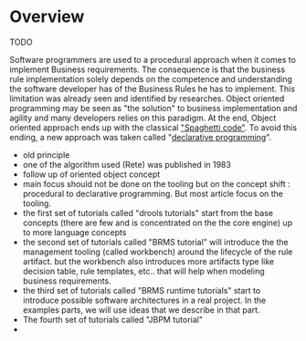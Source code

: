 # Overview


TODO

Software programmers are used to a procedural approach when it comes to implement Business requirements. The consequence is that the business rule implementation solely depends on the competence and understanding the software developer has of the Business Rules he has to implement.
This limitation was already seen and identified by researches. Object oriented programming may be seen as "the solution" to business implementation and agility and many developers relies on this paradigm. At the end, Object oriented approach ends up with the classical ["Spaghetti code"](https://en.wikipedia.org/wiki/Spaghetti_code).
To avoid this ending, a new approach was taken called "[declarative programming](https://en.wikipedia.org/wiki/Declarative_programming)".




- old principle
- one of the algorithm used (Rete) was published in 1983
- follow up of oriented object concept
- main focus should not be done on the tooling but on the concept shift : procedural to declarative programming. But most article focus on the tooling.
- the first set of tutorials called "drools tutorials" start from the base concepts (there are few and is concentrated on the the core engine) up to more language concepts
- the second set of tutorials called  "BRMS tutorial" will introduce the the management tooling (called workbench)  around the lifecycle of the rule artifact. but the workbench also introduces more artifacts type like decision table, rule templates, etc.. that will help when modeling business requirements.
- the third set of tutorials called "BRMS runtime tutorials" start to introduce possible software architectures in a real project. In the examples parts, we will use ideas that we describe in that part. 
- The fourth set of tutorials called "JBPM tutorial" 
- 
